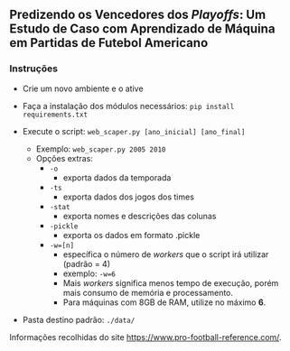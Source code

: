 ## Predizendo os Vencedores dos *Playoffs*: Um Estudo de Caso com Aprendizado de Máquina em Partidas de Futebol Americano

### Instruções
 - Crie um novo ambiente e o ative
 - Faça a instalação dos módulos necessários: ``` pip install requirements.txt ``` 
 - Execute o script: ``` web_scaper.py [ano_inicial] [ano_final] ```
   - Exemplo:  ``` web_scaper.py 2005 2010 ```
   - Opções extras:
     - ``` -o ```
       - exporta dados da temporada
     - ``` -ts ```
       - exporta dados dos jogos dos times
     - ``` -stat ```
       - exporta nomes e descrições das colunas
     - ``` -pickle ```
       - exporta os dados em formato .pickle
     - ``` -w=[n] ```
       - específica o número de <i>workers</i> que o script irá utilizar (padrão = 4)
       - exemplo: ``` -w=6 ```
       - Mais <i>workers</i> significa menos tempo de execução, porém mais consumo de memória e processamento.
       - Para máquinas com 8GB de RAM, utilize no máximo <b>6</b>.

 - Pasta destino padrão: ```./data/```
 
Informações recolhidas do site https://www.pro-football-reference.com/.
